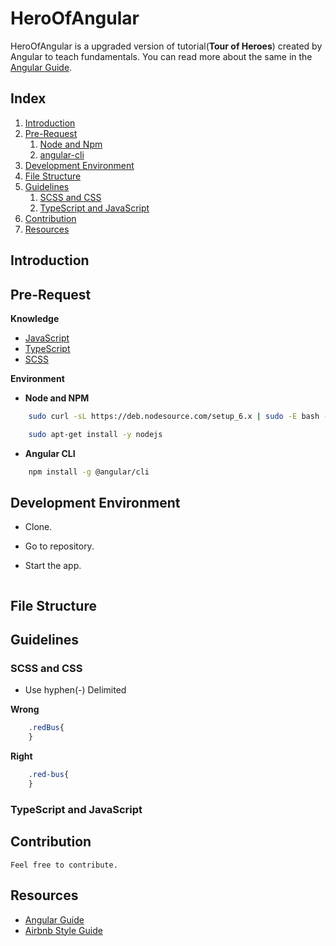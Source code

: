 # HeroOfAngular
HeroOfAngular is a upgraded version of tutorial(**Tour of Heroes**) created by Angular to teach fundamentals. You can read more about the same in the [Angular Guide](https://v5.angular.io/guide/quickstart).

## Index 
1. [Introduction](#introduction)
2. [Pre-Request](#pre-request)
    1. [Node and Npm](#node-and-npm)
    2. [angular-cli](#angular-cli)
3. [Development Environment](#development-environment)
4. [File Structure](#file-structure)
5. [Guidelines](#guidelines)
    1. [SCSS and CSS](#scss-and-css)
    2. [TypeScript and JavaScript](#typescript-and-javascript)
6. [Contribution](#contribution)
7. [Resources](#resources)

## Introduction

## Pre-Request
      
**Knowledge**
- [JavaScript](https://developer.mozilla.org/en-US/docs/Web/JavaScript/A_re-introduction_to_JavaScript)
- [TypeScript](https://www.typescriptlang.org/)
- [SCSS](http://sass-lang.com/)

**Environment**

- **Node and NPM**

```bash
    sudo curl -sL https://deb.nodesource.com/setup_6.x | sudo -E bash -
```

```bash
    sudo apt-get install -y nodejs
```

- **Angular CLI**

```bash
    npm install -g @angular/cli
```

## Development Environment

- Clone.

- Go to repository.

- Start the app.

```bash

```


## File Structure

## Guidelines

### **SCSS and CSS** 

- Use hyphen(-) Delimited

**Wrong**
```css 
    .redBus{
    }
```
**Right**
```css
    .red-bus{
    }
```

### **TypeScript and JavaScript**


## Contribution
    Feel free to contribute.

## Resources
- [Angular Guide](https://v5.angular.io/guide/quickstart)
- [Airbnb Style Guide](https://github.com/airbnb/javascript#table-of-contents)